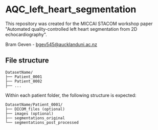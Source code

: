 # AQC_left_heart_segmentation

This repository was created for the MICCAI STACOM workshop paper "Automated quality-controlled left heart segmentation from 2D echocardiography". 

Bram Geven - bgev545@aucklanduni.ac.nz


## File structure


```
DatasetName/ 
├── Patient_0001
├── Patient_0002
├── ... 
```

Within each patient folder, the following structure is expected:

```
DatasetName/Patient_0001/
├── DICOM_files (optional)
├── images (optional)
├── segmentations_original
└── segmentations_post_processed

```
